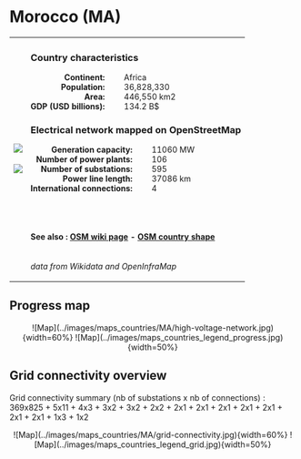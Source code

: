 # Morocco (MA)

<table width="90%">
<tr>
<td>
<img src="http://commons.wikimedia.org/wiki/Special:FilePath/Flag%20of%20Morocco.svg" width="250">
<br><br>
<img src="http://commons.wikimedia.org/wiki/Special:FilePath/Morocco%20WS-excluded%20%28orthographic%20projection%29.svg" width="250"></td>
<td>
<h3>Country characteristics</h3>
<div style="display: inline-block;text-align:right;margin-right:30px;font-weight: bold;">
Continent:<br>Population:<br>Area:<br>GDP (USD billions):
</div>
<div style="display: inline-block;">
Africa<br>36,828,330<br>446,550 km2<br>134.2 B$
</div>
<h3>Electrical network mapped on OpenStreetMap</h3>
<div style="display: inline-block;text-align:right;margin-right:30px;font-weight: bold;">Generation capacity:<br>
Number of power plants:<br>
Number of substations:<br>
Power line length:<br>
International connections:<br>
</div>
<div style="display: inline-block;">11060 MW<br>
106<br>
595<br>
37086 km<br>
4<br>
</div>

<br><br><h4>See also :
<a href="https://wiki.openstreetmap.org/wiki/Power_networks/Morocco" target="_blank">OSM wiki page</a> -
<a href="https://openstreetmap.org/relation/3630439" target="_blank">OSM country shape</a>
</h4>

<br><i>data from Wikidata and OpenInfraMap</i>
</td>
</tr>
</table>


## Progress map

<center>![Map](../images/maps_countries/MA/high-voltage-network.jpg){width=60%}
![Map](../images/maps_countries_legend_progress.jpg){width=50%}</center>



## Grid connectivity overview

Grid connectivity summary (nb of substations x nb of connections) :<br>369x825 + 5x11 + 4x3 + 3x2 + 3x2 + 2x2 + 2x1 + 2x1 + 2x1 + 2x1 + 2x1 + 2x1 + 2x1 + 1x3 + 1x2

<center>![Map](../images/maps_countries/MA/grid-connectivity.jpg){width=60%}
![Map](../images/maps_countries_legend_grid.jpg){width=50%}</center>

